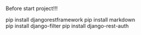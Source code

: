 Before start project!!!

pip install djangorestframework
pip install markdown      
pip install django-filter
pip install django-rest-auth

